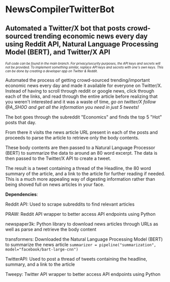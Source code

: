 # NewsCompilerTwitterBot
## Automated a Twitter/X bot that posts crowd-sourced trending economic news every day using Reddit API, Natural Language Processing Model (BERT), and Twitter/X API

<font size="1">*Full code can be found in the main branch. For privacy/security purposes, the API keys and secrets will not be provided. To implement something similar, replace API keys and secrets with one's own keys. This can be done by creating a developer app on Twitter & Reddit.*</font>

Automated the process of getting crowd-sourced trending/important economic news every day and made it available for everyone on Twitter/X. Instead of having to scroll through reddit or google news, click through each of the links, and read through the entire article before realizing that you weren't interested and it was a waste of time, *go on twitter/X follow @A_SH0O and get all the information you need in just 5 tweets!*

The bot goes through the subreddit "Economics" and finds the top 5 "Hot" posts that day. 

From there it visits the news article URL present in each of the posts and proceeds to parse the article to retrieve only the body contents. 

These body contents are then passed to a Natural Language Processor (BERT) to summarize the data to around an 80 word excerpt. The data is then passed to the Twitter/X API to create a tweet.

The result is a tweet containing a thread of the Headline, the 80 word summary of the article, and a link to the article for further reading if needed. This is a much more appealing way of digesting information rather than being shoved full on news articles in your face.

**Dependencies**:

Reddit API: Used to scrape subreddits to find relevant articles

PRAW: Reddit API wrapper to better access API endpoints using Python

newspaper3k: Python library to download news articles through URLs as well as parse and retrieve the body content

transformers: Downloaded the Natural Language Processing Model (BERT) to summarize the news article `summarizer = pipeline("summarization", model="facebook/bart-large-cnn")`

TwitterAPI: Used to post a thread of tweets containing the headline, summary, and a link to the article

Tweepy: Twitter API wrapper to better access API endpoints using Python

